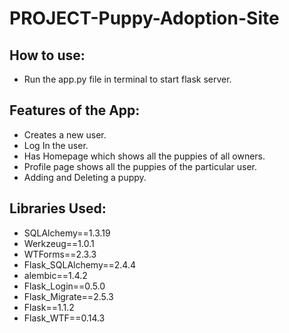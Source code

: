 # PROJECT-Puppy-Adoption-Site

## How to use:
- Run the app.py file in terminal to start flask server.

## Features of the App:
- Creates a new user.
- Log In the user.
- Has Homepage which shows all the puppies of all owners.
- Profile page shows all the puppies of the particular user.
- Adding and Deleting a puppy.

## Libraries Used:
- SQLAlchemy==1.3.19
- Werkzeug==1.0.1
- WTForms==2.3.3
- Flask_SQLAlchemy==2.4.4
- alembic==1.4.2
- Flask_Login==0.5.0
- Flask_Migrate==2.5.3
- Flask==1.1.2
- Flask_WTF==0.14.3
